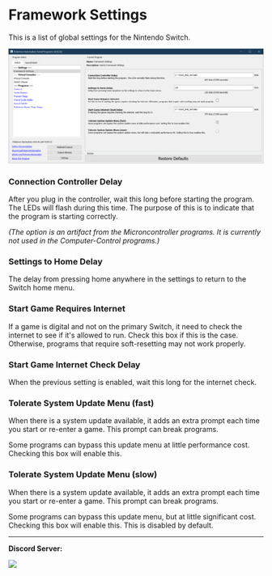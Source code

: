 # Framework Settings

This is a list of global settings for the Nintendo Switch.

<img src="images/FrameworkSettings-0.png">

### Connection Controller Delay

After you plug in the controller, wait this long before starting the program. The LEDs will flash during this time.
The purpose of this is to indicate that the program is starting correctly.

*(The option is an artifact from the Microncontroller programs. It is currently not used in the Computer-Control programs.)*

### Settings to Home Delay

The delay from pressing home anywhere in the settings to return to the Switch home menu.

### Start Game Requires Internet

If a game is digital and not on the primary Switch, it need to check the internet to see if it's allowed to run.
Check this box if this is the case. Otherwise, programs that require soft-resetting may not work properly.

### Start Game Internet Check Delay

When the previous setting is enabled, wait this long for the internet check.

### Tolerate System Update Menu (fast)

When there is a system update available, it adds an extra prompt each time you start or re-enter a game. This prompt can break programs.

Some programs can bypass this update menu at little performance cost. Checking this box will enable this.

### Tolerate System Update Menu (slow)

When there is a system update available, it adds an extra prompt each time you start or re-enter a game. This prompt can break programs.

Some programs can bypass this update menu, but at little significant cost. Checking this box will enable this. This is disabled by default.



<hr>

**Discord Server:** 

[<img src="https://canary.discordapp.com/api/guilds/695809740428673034/widget.png?style=banner2">](https://discord.gg/cQ4gWxN)


